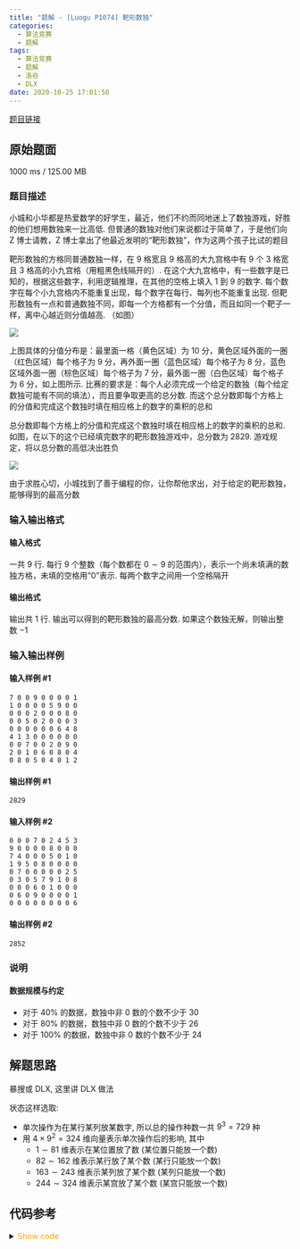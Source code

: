 ```yaml
---
title: "题解 - [Luogu P1074] 靶形数独"
categories:
  - 算法竞赛
  - 题解
tags:
  - 算法竞赛
  - 题解
  - 洛谷
  - DLX
date: 2020-10-25 17:01:50
---
```


[题目链接](https://www.luogu.com.cn/problem/P1074)

<!-- more -->

## 原始题面

1000 ms / 125.00 MB

### 题目描述

小城和小华都是热爱数学的好学生，最近，他们不约而同地迷上了数独游戏，好胜的他们想用数独来一比高低. 但普通的数独对他们来说都过于简单了，于是他们向 Z 博士请教，Z 博士拿出了他最近发明的“靶形数独”，作为这两个孩子比试的题目

靶形数独的方格同普通数独一样，在 $9$ 格宽且 $9$ 格高的大九宫格中有 $9$ 个 $3$ 格宽且 $3$ 格高的小九宫格（用粗黑色线隔开的）. 在这个大九宫格中，有一些数字是已知的，根据这些数字，利用逻辑推理，在其他的空格上填入 $1$ 到 $9$ 的数字. 每个数字在每个小九宫格内不能重复出现，每个数字在每行、每列也不能重复出现. 但靶形数独有一点和普通数独不同，即每一个方格都有一个分值，而且如同一个靶子一样，离中心越近则分值越高. （如图）

![](1.png)

上图具体的分值分布是：最里面一格（黄色区域）为 $10$ 分，黄色区域外面的一圈（红色区域）每个格子为 $9$ 分，再外面一圈（蓝色区域）每个格子为 $8$ 分，蓝色区域外面一圈（棕色区域）每个格子为 $7$ 分，最外面一圈（白色区域）每个格子为 $6$ 分，如上图所示. 比赛的要求是：每个人必须完成一个给定的数独（每个给定数独可能有不同的填法），而且要争取更高的总分数. 而这个总分数即每个方格上的分值和完成这个数独时填在相应格上的数字的乘积的总和

总分数即每个方格上的分值和完成这个数独时填在相应格上的数字的乘积的总和. 如图，在以下的这个已经填完数字的靶形数独游戏中，总分数为 $2829$. 游戏规定，将以总分数的高低决出胜负

![](2.png)

由于求胜心切，小城找到了善于编程的你，让你帮他求出，对于给定的靶形数独，能够得到的最高分数

### 输入输出格式

#### 输入格式

一共 $9$ 行. 每行 $9$ 个整数（每个数都在 $0 \sim 9$ 的范围内），表示一个尚未填满的数独方格，未填的空格用“$0$”表示. 每两个数字之间用一个空格隔开

#### 输出格式

输出共 $1$ 行. 输出可以得到的靶形数独的最高分数. 如果这个数独无解，则输出整数 $-1$

### 输入输出样例

#### 输入样例 #1

```input1
7 0 0 9 0 0 0 0 1
1 0 0 0 0 5 9 0 0
0 0 0 2 0 0 0 8 0
0 0 5 0 2 0 0 0 3
0 0 0 0 0 0 6 4 8
4 1 3 0 0 0 0 0 0
0 0 7 0 0 2 0 9 0
2 0 1 0 6 0 8 0 4
0 8 0 5 0 4 0 1 2
```

#### 输出样例 #1

```output1
2829
```

#### 输入样例 #2

```input2
0 0 0 7 0 2 4 5 3
9 0 0 0 0 8 0 0 0
7 4 0 0 0 5 0 1 0
1 9 5 0 8 0 0 0 0
0 7 0 0 0 0 0 2 5
0 3 0 5 7 9 1 0 8
0 0 0 6 0 1 0 0 0
0 6 0 9 0 0 0 0 1
0 0 0 0 0 0 0 0 6
```

#### 输出样例 #2

```output2
2852
```

### 说明

#### 数据规模与约定

- 对于 $40\%$ 的数据，数独中非 $0$ 数的个数不少于 $30$
- 对于 $80\%$ 的数据，数独中非 $0$ 数的个数不少于 $26$
- 对于 $100\%$ 的数据，数独中非 $0$ 数的个数不少于 $24$

## 解题思路

暴搜或 DLX, 这里讲 DLX 做法

状态这样选取:

- 单次操作为在某行某列放某数字, 所以总的操作种数一共 $9^3=729$ 种
- 用 $4\times 9^2=324$ 维向量表示单次操作后的影响, 其中
  - $1\sim 81$ 维表示在某位置放了数 (某位置只能放一个数)
  - $82\sim 162$ 维表示某行放了某个数 (某行只能放一个数)
  - $163\sim 243$ 维表示某列放了某个数 (某列只能放一个数)
  - $244\sim 324$ 维表示某宫放了某个数 (某宫只能放一个数)

## 代码参考

<details>
<summary><font color='orange'>Show code</font></summary>

{% icodeweb cpa_cpp title:Luogu_P1074 Luogu/P1074/0.cpp %}

</details>
